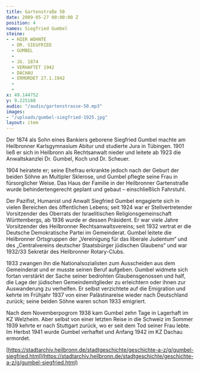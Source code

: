 ```yaml
---
title: Gartenstraße 50
date: 2009-05-27 00:00:00 Z
position: 4
names: Siegfried Gumbel
steine:
- - HIER WOHNTE
  - DR. SIEGFRIED
  - GUMBEL
  - 
  - JG. 1874
  - VERHAFTET 1942
  - DACHAU
  - ERMORDET 27.1.1942
  - 
  - 
x: 49.144752
y: 9.225188
audio: "/audio/gartenstrasse-50.mp3"
images:
- "/uploads/gumbel-siegfried-1925.jpg"
layout: item
---
```


Der 1874 als Sohn eines Bankiers geborene Siegfried Gumbel machte am Heilbronner Karlsgymnasium Abitur und studierte Jura in Tübingen. 1901 ließ er sich in Heilbronn als Rechtsanwalt nieder und leitete ab 1923 die Anwaltskanzlei Dr. Gumbel, Koch und Dr. Scheuer.

1904 heiratete er; seine Ehefrau erkrankte jedoch nach der Geburt der beiden Söhne an Multipler Sklerose, und Gumbel pflegte seine Frau in fürsorglicher Weise. Das Haus der Familie in der Heilbronner Gartenstraße wurde behindertengerecht geplant und gebaut – einschließlich Fahrstuhl.

Der Pazifist, Humanist und Anwalt Siegfried Gumbel engagierte sich in vielen Bereichen des öffentlichen Lebens; seit 1924 war er Stellvertretender Vorsitzender des Oberrats der Israelitischen Religionsgemeinschaft Württembergs, ab 1936 wurde er dessen Präsident. Er war viele Jahre Vorsitzender des Heilbronner Rechtsanwaltsvereins; seit 1932 vertrat er die Deutsche Demokratische Partei im Gemeinderat. Gumbel leitete die Heilbronner Ortsgruppen der „Vereinigung für das liberale Judentum“ und des „Centralvereins deutscher Staatsbürger jüdischen Glaubens“ und war 1932/33 Sekretär des Heilbronner Rotary-Clubs.

1933 zwangen ihn die Nationalsozialisten zum Ausscheiden aus dem Gemeinderat und er musste seinen Beruf aufgeben. Gumbel widmete sich fortan verstärkt der Sache seiner bedrohten Glaubensgenossen und half, die Lage der jüdischen Gemeindemitglieder zu erleichtern oder ihnen zur Auswanderung zu verhelfen. Er selbst verzichtete auf die Emigration und kehrte im Frühjahr 1937 von einer Palästinareise wieder nach Deutschland zurück; seine beiden Söhne waren schon 1933 emigriert.

Nach dem Novemberpogrom 1938 kam Gumbel zehn Tage in Lagerhaft im KZ Welzheim. Aber selbst von einer letzten Reise in die Schweiz im Sommer 1939 kehrte er nach Stuttgart zurück, wo er seit dem Tod seiner Frau lebte. Im Herbst 1941 wurde Gumbel verhaftet und Anfang 1942 im KZ Dachau ermordet.

[https://stadtarchiv.heilbronn.de/stadtgeschichte/geschichte-a-z/g/gumbel-siegfried.html](https://stadtarchiv.heilbronn.de/stadtgeschichte/geschichte-a-z/g/gumbel-siegfried.html)